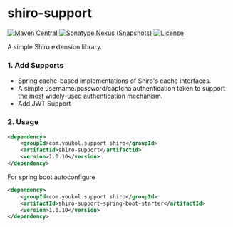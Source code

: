 # shiro-support

[![Maven Central](https://maven-badges.herokuapp.com/maven-central/com.youkol.support.shiro/shiro-support-parent/badge.svg)](https://maven-badges.herokuapp.com/maven-central/com.youkol.support.shiro/shiro-support-parent)
[![Sonatype Nexus (Snapshots)](https://img.shields.io/nexus/s/com.youkol.support.shiro/shiro-support-parent?server=https%3A%2F%2Foss.sonatype.org)](https://oss.sonatype.org/content/repositories/snapshots/com/youkol/support/shiro/shiro-support-parent/)
[![License](https://img.shields.io/badge/license-apache-brightgreen)](http://www.apache.org/licenses/LICENSE-2.0.html)

A simple Shiro extension library.

### 1. Add Supports
* Spring cache-based implementations of Shiro's cache interfaces.
* A simple username/password/captcha authentication token to support the most widely-used authentication mechanism.
* Add JWT Support

### 2. Usage
```xml
<dependency>
    <groupId>com.youkol.support.shiro</groupId>
    <artifactId>shiro-support</artifactId>
    <version>1.0.10</version>
</dependency>
```
For spring boot autoconfigure
```xml
<dependency>
    <groupId>com.youkol.support.shiro</groupId>
    <artifactId>shiro-support-spring-boot-starter</artifactId>
    <version>1.0.10</version>
</dependency>
```
